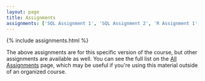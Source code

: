 ```yaml
---
layout: page
title: Assignments
assignments: ['SQL Assignment 1', 'SQL Assignment 2', 'R Assignment 1', 'R Assignment 2', 'R Assignment 3', 'R Assignment 4', 'R Assignment 5', 'R Assignment 6', 'R Assignment 7', 'Git Assignment 1', 'Capstone Assignment 1']
---
```


{% include assignments.html %}

The above assignments are for this specific version of the course, but other
assignments are available as well. You can see the full list on the
[All Assignments](all-assignments) page, which may be useful if you're using this material
outside of an organized course.
